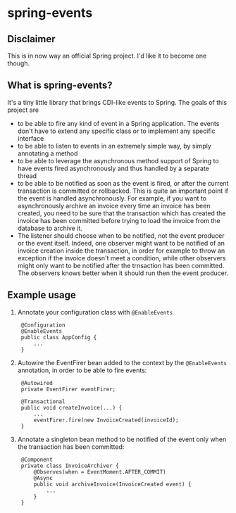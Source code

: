 # spring-events

## Disclaimer

This is in now way an official Spring project. I'd like it to become one though.

## What is spring-events?

It's a tiny little library that brings CDI-like events to Spring. The goals of this project are

 - to be able to fire any kind of event in a Spring application. The events don't have to extend any specific class or
   to implement any specific interface
 - to be able to listen to events in an extremely simple way, by simply annotating a method
 - to be able to leverage the asynchronous method support of Spring to have events fired asynchronously and thus handled
   by a separate thread
 - to be able to be notified as soon as the event is fired, or after the current transaction is committed or rollbacked.
   This is quite an important point if the event is handled asynchronously. For example, if you want to asynchronously
   archive an invoice every time an invoice has been created, you need to be sure that the transaction which has created
   the invoice has been committed before trying to load the invoice from the database to archive it.
 - The listener should choose when to be notified, not the event producer or the event itself. Indeed, one observer
   might want to be notified of an invoice creation inside the transaction, in order for example to throw an exception
   if the invoice doesn't meet a condition, while other observers might only want to be notified after the trnsaction
   has been committed. The observers knows better when it should run then the event producer.

## Example usage

1. Annotate your configuration class with `@EnableEvents`

        @Configuration
        @EnableEvents
        public class AppConfig {
            ...
        }

2. Autowire the EventFirer bean added to the context by the `@EnableEvents` annotation, in order to be able to fire
   events:

        @Autowired
        private EventFirer eventFirer;

        @Transactional
        public void createInvoice(...) {
            ...
            eventFirer.fire(new InvoiceCreated(invoiceId);
        }

3. Annotate a singleton bean method to be notified of the event only when the transaction has been committed:

        @Component
        private class InvoiceArchiver {
            @Observes(when = EventMoment.AFTER_COMMIT)
            @Async
            public void archiveInvoice(InvoiceCreated event) {
                ...
            }
        }
